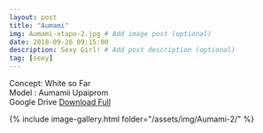 ```yaml
---
layout: post
title: "Aumami"
img: Aumami-xtapo-2.jpg # Add image post (optional)
date: 2018-09-26 09:15:00
description: Sexy Girl! # Add post description (optional)
tag: [sexy]
---
```

Concept: White so Far  
Model : Aumamii Upaiprom  
Google Drive [Download Full](gestyy.com/e0G0JM)

{% include image-gallery.html folder="/assets/img/Aumami-2/" %}
